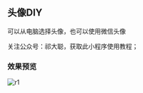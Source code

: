 
## 头像DIY

可以从电脑选择头像，也可以使用微信头像

关注公众号：祁大聪，获取此小程序使用教程；

### 效果预览

![r1](https://cdn.staticaly.com/gh/qicongmark/blob-img@master/r1.1c9hriwxbqa.webp)

